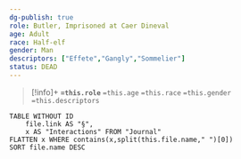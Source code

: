 ```yaml
---
dg-publish: true
role: Butler, Imprisoned at Caer Dineval
age: Adult
race: Half-elf
gender: Man
descriptors: ["Effete","Gangly","Sommelier"]
status: DEAD
---
```


> [!info]+
> **`=this.role`**
> `=this.age` `=this.race` `=this.gender`
> `=this.descriptors` 

```dataview
TABLE WITHOUT ID
	file.link AS "§", 
	x AS "Interactions" FROM "Journal"
FLATTEN x WHERE contains(x,split(this.file.name," ")[0])
SORT file.name DESC
```
